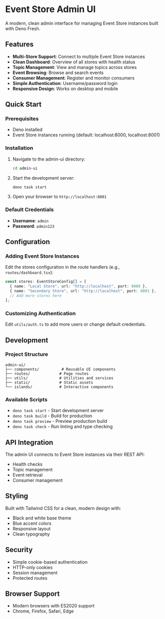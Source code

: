 # Event Store Admin UI

A modern, clean admin interface for managing Event Store instances built with Deno Fresh.

## Features

- **Multi-Store Support**: Connect to multiple Event Store instances
- **Clean Dashboard**: Overview of all stores with health status
- **Topic Management**: View and manage topics across stores
- **Event Browsing**: Browse and search events
- **Consumer Management**: Register and monitor consumers
- **Simple Authentication**: Username/password login
- **Responsive Design**: Works on desktop and mobile

## Quick Start

### Prerequisites

- Deno installed
- Event Store instances running (default: localhost:8000, localhost:8001)

### Installation

1. Navigate to the admin-ui directory:
   ```bash
   cd admin-ui
   ```

2. Start the development server:
   ```bash
   deno task start
   ```

3. Open your browser to `http://localhost:8001`

### Default Credentials

- **Username**: `admin`
- **Password**: `admin123`

## Configuration

### Adding Event Store Instances

Edit the stores configuration in the route handlers (e.g., `routes/dashboard.tsx`):

```typescript
const stores: EventStoreConfig[] = [
  { name: "Local Store", url: "http://localhost", port: 8000 },
  { name: "Secondary Store", url: "http://localhost", port: 8001 },
  // Add more stores here
];
```

### Customizing Authentication

Edit `utils/auth.ts` to add more users or change default credentials.

## Development

### Project Structure

```
admin-ui/
├── components/          # Reusable UI components
├── routes/             # Page routes
├── utils/              # Utilities and services
├── static/             # Static assets
└── islands/            # Interactive components
```

### Available Scripts

- `deno task start` - Start development server
- `deno task build` - Build for production
- `deno task preview` - Preview production build
- `deno task check` - Run linting and type checking

## API Integration

The admin UI connects to Event Store instances via their REST API:

- Health checks
- Topic management
- Event retrieval
- Consumer management

## Styling

Built with Tailwind CSS for a clean, modern design with:
- Black and white base theme
- Blue accent colors
- Responsive layout
- Clean typography

## Security

- Simple cookie-based authentication
- HTTP-only cookies
- Session management
- Protected routes

## Browser Support

- Modern browsers with ES2020 support
- Chrome, Firefox, Safari, Edge
